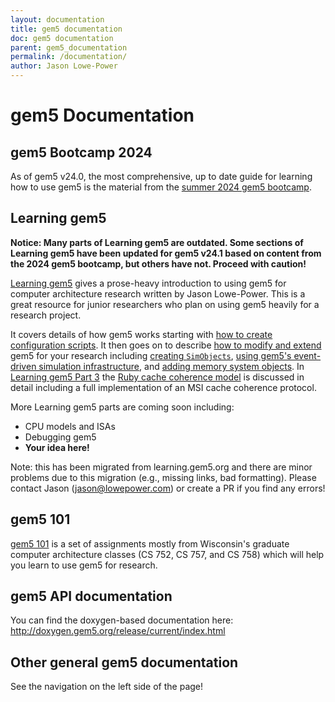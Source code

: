 ```yaml
---
layout: documentation
title: gem5 documentation
doc: gem5 documentation
parent: gem5_documentation
permalink: /documentation/
author: Jason Lowe-Power
---
```


# gem5 Documentation

## gem5 Bootcamp 2024

As of gem5 v24.0, the most comprehensive, up to date guide for learning how to use gem5 is the
material from the [summer 2024 gem5 bootcamp](https://bootcamp.gem5.org/).

## Learning gem5

**Notice: Many parts of Learning gem5 are outdated. Some sections of Learning gem5 have been updated for gem5 v24.1 based on content from the 2024 gem5 bootcamp, but others have not. Proceed with caution!**

[Learning gem5](learning_gem5/introduction/) gives a prose-heavy introduction to using gem5 for computer architecture research written by Jason Lowe-Power.
This is a great resource for junior researchers who plan on using gem5 heavily for a research project.

It covers details of how gem5 works starting with [how to create configuration scripts](learning_gem5/part1/simple_config).
It then goes on to describe [how to modify and extend](learning_gem5/part2/environment) gem5 for your research including [creating `SimObjects`](learning_gem5/part2/helloobject), [using gem5's event-driven simulation infrastructure](learning_gem5/part2/events), and [adding memory system objects](learning_gem5/part2/memoryobject).
In [Learning gem5 Part 3](learning_gem5/part3/MSIintro) the [Ruby cache coherence model](/documentation/general_docs/ruby) is discussed in detail including a full implementation of an MSI cache coherence protocol.

More Learning gem5 parts are coming soon including:
* CPU models and ISAs
* Debugging gem5
* **Your idea here!**

Note: this has been migrated from learning.gem5.org and there are minor problems due to this migration (e.g., missing links, bad formatting).
Please contact Jason (jason@lowepower.com) or create a PR if you find any errors!

## gem5 101

[gem5 101](learning_gem5/gem5_101) is a set of assignments mostly from Wisconsin's graduate computer architecture classes (CS 752, CS 757, and CS 758) which will help you learn to use gem5 for research.

## gem5 API documentation

You can find the doxygen-based documentation here: <http://doxygen.gem5.org/release/current/index.html>

## Other general gem5 documentation

See the navigation on the left side of the page!
